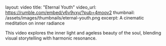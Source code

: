 layout: video
title: "Eternal Youth"
video_url: https://rumble.com/embed/v6v9vxy/?pub=4moov2
thumbnail: /assets/images/thumbnails/eternal-youth.png
excerpt: A cinematic meditation on inner radiance

This video explores the inner light and ageless beauty of the soul, 
blending visual storytelling with harmonic resonance.
